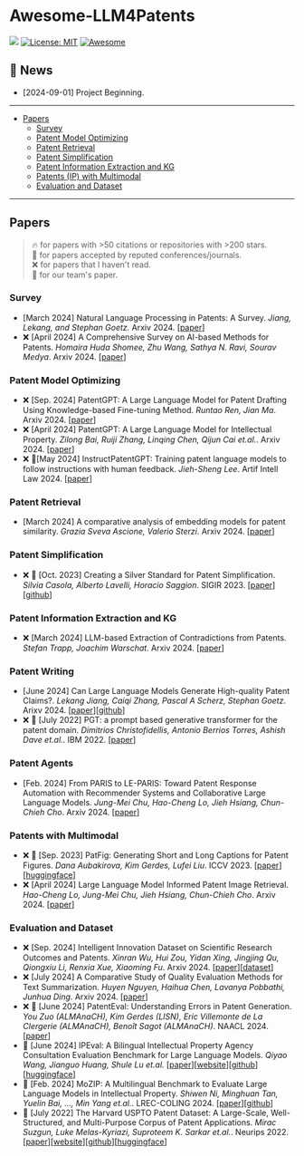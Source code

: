 # Awesome-LLM4Patents

[![](https://img.shields.io/github/stars/QiYao-Wang/Awesome-LLM4Patents)](https://github.com/QiYao-Wang/Awesome-LLM4Patents)
[![License: MIT](https://img.shields.io/badge/License-MIT-yellow.svg)](LICENSE)
[![Awesome](https://awesome.re/badge.svg)](https://awesome.re)

## 📢 News

- [2024-09-01] Project Beginning. 

---

- [Papers](#papers)
  - [Survey](#survery)
  - [Patent Model Optimizing](#patent-model-optimizing)
  - [Patent Retrieval](#patent-retrieval)
  - [Patent Simplification](#patent-simplification)
  - [Patent Information Extraction and KG](#patent-information-extraction-and-KG)
  - [Patents (IP) with Multimodal](#patents-with-multimodal)
  - [Evaluation and Dataset](#evaluation-and-dataset)
---

## Papers

> 🔥 for papers with >50 citations or repositories with >200 stars.\
> 📖 for papers accepted by reputed conferences/journals.\
> ❌ for papers that I haven't read.\
> 🙋 for our team's paper.

### Survey

- [March 2024] Natural Language Processing in Patents: A Survey. *Jiang, Lekang, and Stephan Goetz.* Arxiv 2024. [[paper](https://arxiv.org/pdf/2403.04105v2)]
- ❌ [April 2024] A Comprehensive Survey on AI-based Methods for Patents. *Homaira Huda Shomee, Zhu Wang, Sathya N. Ravi, Sourav Medya*. Arxiv 2024. [[paper](https://arxiv.org/pdf/2404.08668)]

### Patent Model Optimizing

- ❌ [Sep. 2024] PatentGPT: A Large Language Model for Patent Drafting Using Knowledge-based Fine-tuning Method. *Runtao Ren, Jian Ma*. Arxiv 2024. [[paper](https://arxiv.org/pdf/2409.00092)]
- ❌ [April 2024] PatentGPT: A Large Language Model for Intellectual Property. *Zilong Bai, Ruiji Zhang, Linqing Chen, Qijun Cai et.al.*. Arxiv 2024. [[paper](https://arxiv.org/pdf/2404.18255)]
- ❌ 📖[May 2024] InstructPatentGPT: Training patent language models to follow instructions with human feedback. *Jieh-Sheng Lee*. Artif Intell Law 2024. [[paper](https://arxiv.org/pdf/2406.16897)]

### Patent Retrieval

- [March 2024] A comparative analysis of embedding models for patent similarity. *Grazia Sveva Ascione, Valerio Sterzi*. Arxiv 2024. [[paper](https://arxiv.org/pdf/2403.16630)]

### Patent Simplification

- ❌ 📖 [Oct. 2023] Creating a Silver Standard for Patent Simplification. *Silvia Casola, Alberto Lavelli, Horacio Saggion*. SIGIR 2023. [[paper](https://dl.acm.org/doi/pdf/10.1145/3539618.3591657)][[github](https://github.com/slvcsl/patentSilverStandard)]

### Patent Information Extraction and KG

- ❌ [March 2024] LLM-based Extraction of Contradictions from Patents. *Stefan Trapp, Joachim Warschat*. Arxiv 2024. [[paper](https://arxiv.org/pdf/2403.14258)]

### Patent Writing

- [June 2024] Can Large Language Models Generate High-quality Patent Claims?. *Lekang Jiang, Caiqi Zhang, Pascal A Scherz, Stephan Goetz*. Arixv 2024. [[paper](https://arxiv.org/pdf/2406.19465)][[github](https://github.com/scylj1/LLM4DPCG)]
- ❌ 📖 [July 2022] PGT: a prompt based generative transformer for the patent domain. *Dimitrios Christofidellis, Antonio Berrios Torres, Ashish Dave et.al.*. IBM 2022. [[paper](https://openreview.net/pdf?id=dLHtwZKvJmE)]

### Patent Agents

- [Feb. 2024] From PARIS to LE-PARIS: Toward Patent Response Automation with Recommender Systems and Collaborative Large Language Models. *Jung-Mei Chu, Hao-Cheng Lo, Jieh Hsiang, Chun-Chieh Cho*. Arxiv 2024. [[paper](https://arxiv.org/pdf/2402.00421)]

### Patents with Multimodal

- ❌ 📖 [Sep. 2023] PatFig: Generating Short and Long Captions for Patent Figures. *Dana Aubakirova, Kim Gerdes, Lufei Liu*. ICCV 2023. [[paper](https://arxiv.org/pdf/2309.08379)][[huggingface](https://huggingface.co/datasets/danaaubakirova/patfig)]
- ❌ [April 2024] Large Language Model Informed Patent Image Retrieval. *Hao-Cheng Lo, Jung-Mei Chu, Jieh Hsiang, Chun-Chieh Cho*. Arxiv 2024. [[paper](https://arxiv.org/pdf/2404.19360)]

### Evaluation and Dataset

- ❌ [Sep. 2024] Intelligent Innovation Dataset on Scientific Research Outcomes and Patents. *Xinran Wu, Hui Zou, Yidan Xing, Jingjing Qu, Qiongxiu Li, Renxia Xue, Xiaoming Fu*. Arxiv 2024. [[paper](https://arxiv.org/pdf/2409.06936)][[dataset](https://openxlab.org.cn/datasets/Gracie/ZHICHUANGDATA)]
- ❌ [July 2024] A Comparative Study of Quality Evaluation Methods for Text Summarization. *Huyen Nguyen, Haihua Chen, Lavanya Pobbathi, Junhua Ding*. Arxiv 2024. [[paper](https://arxiv.org/pdf/2407.00747)]
- ❌ 📖 [June 2024] PatentEval: Understanding Errors in Patent Generation. *You Zuo (ALMAnaCH), Kim Gerdes (LISN), Eric Villemonte de La Clergerie (ALMAnaCH), Benoît Sagot (ALMAnaCH)*. NAACL 2024.[[paper](https://arxiv.org/pdf/2406.06589)]
- 🙋 [June 2024] IPEval: A Bilingual Intellectual Property Agency Consultation Evaluation Benchmark for Large Language Models. *Qiyao Wang, Jianguo Huang, Shule Lu et.al.* [[paper](https://arxiv.org/pdf/2406.12386)][[website](https://ipeval.github.io)][[github](https://github.com/QiYao-Wang/IPEval)][[huggingface](https://huggingface.co/datasets/QiYao-Wang/IPEval)]
- 📖 [Feb. 2024] MoZIP: A Multilingual Benchmark to Evaluate Large Language Models in Intellectual Property. *Shiwen Ni, Minghuan Tan, Yuelin Bai, ..., Min Yang et.al.*. LREC-COLING 2024. [[paper](https://arxiv.org/pdf/2402.16389)][[github](https://github.com/AI-for-Science/MoZi)]
- 📖 [July 2022] The Harvard USPTO Patent Dataset: A Large-Scale, Well-Structured, and Multi-Purpose Corpus of Patent Applications. *Mirac Suzgun, Luke Melas-Kyriazi, Suproteem K. Sarkar et.al.*. Neurips 2022. [[paper](https://arxiv.org/pdf/2207.04043)][[website](https://patentdataset.org/)][[github](https://github.com/suzgunmirac/hupd)][[huggingface](https://huggingface.co/datasets/HUPD/hupd)]
